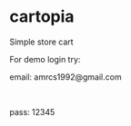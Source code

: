 # cartopia
Simple store cart


For demo login try:

<p>email: amrcs1992@gmail.com</p>
<br/>
<p>pass: 12345</p>
